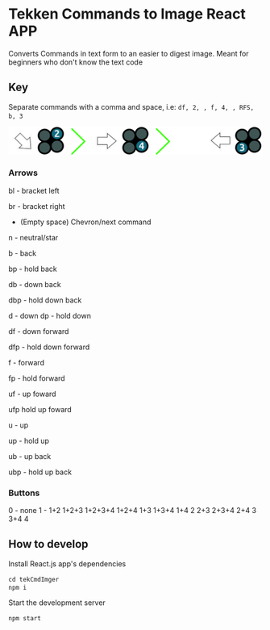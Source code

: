 # Tekken Commands to Image React APP
Converts Commands in text form to an easier to digest image. Meant for beginners who don't know the text code



## Key

Separate commands with a comma and space, i.e: `df, 2, , f, 4, , RFS, b, 3`

![Example](docs/example.png?raw=true)

### Arrows
bl - bracket left

br - bracket right

 - (Empty space) Chevron/next command

n - neutral/star

b - back

bp - hold back


db - down back

dbp - hold down back


d - down
dp - hold down


df - down forward

dfp - hold down forward 


f - forward

fp - hold forward


uf - up foward

ufp hold up foward


u - up

up - hold up


ub - up back

ubp - hold up back

### Buttons
0 - none
1 -
1+2
1+2+3
1+2+3+4
1+2+4
1+3
1+3+4
1+4
2
2+3
2+3+4
2+4
3
3+4
4


## How to develop

Install React.js app's dependencies

```
cd tekCmdImger
npm i
```

Start the development server

```
npm start
```
